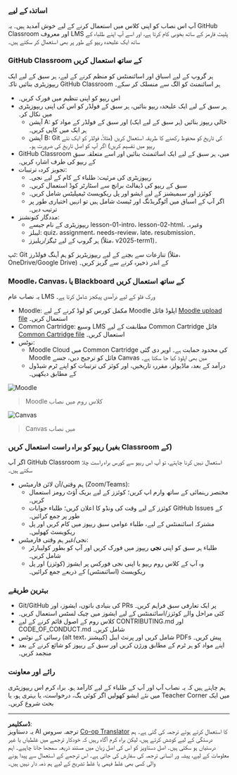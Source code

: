 <!--
CO_OP_TRANSLATOR_METADATA:
{
  "original_hash": "71009af209f81cc01a1f2d324200375f",
  "translation_date": "2025-10-03T08:42:38+00:00",
  "source_file": "for-teachers.md",
  "language_code": "ur"
}
-->
### اساتذہ کے لیے

آپ اس نصاب کو اپنی کلاس میں استعمال کرنے کے لیے خوش آمدید ہیں۔ یہ GitHub Classroom اور معروف LMS پلیٹ فارمز کے ساتھ بخوبی کام کرتا ہے، اور اسے آپ اپنے طلباء کے ساتھ ایک علیحدہ ریپو کے طور پر بھی استعمال کر سکتے ہیں۔

### GitHub Classroom کے ساتھ استعمال کریں

ہر گروپ کے لیے اسباق اور اسائنمنٹس کو منظم کرنے کے لیے، ہر سبق کے لیے ایک ریپوزیٹری بنائیں تاکہ GitHub Classroom ہر اسائنمنٹ کو الگ سے منسلک کر سکے۔

- اس ریپو کو اپنی تنظیم میں فورک کریں۔
- ہر سبق کے لیے ایک علیحدہ ریپو بنائیں، ہر سبق کے فولڈر کو اس کی اپنی ریپوزیٹری میں نکال کر۔
  - آپشن A: خالی ریپوز بنائیں (ہر سبق کے لیے ایک) اور سبق کے فولڈر کے مواد کو ہر ایک میں کاپی کریں۔
  - آپشن B: Git کی تاریخ کو محفوظ رکھنے کا طریقہ استعمال کریں (مثلاً، فولڈر کو ایک نئے ریپو میں تقسیم کریں) اگر آپ کو اصل تاریخ کی ضرورت ہو۔
- GitHub Classroom میں، ہر سبق کے لیے ایک اسائنمنٹ بنائیں اور اسے متعلقہ سبق کے ریپو کی طرف اشارہ کریں۔
- تجویز کردہ ترتیبات:
  - ریپوزیٹری کی مرئیت: طلباء کے کام کے لیے نجی۔
  - سبق کے ریپو کی ڈیفالٹ برانچ سے اسٹارٹر کوڈ استعمال کریں۔
  - کوئزز اور سبمیشنز کے لیے ایشو اور پل ریکویسٹ ٹیمپلیٹس شامل کریں۔
  - اگر آپ کے اسباق میں آٹوگریڈنگ اور ٹیسٹ شامل ہیں تو انہیں اختیاری طور پر ترتیب دیں۔
- مددگار کنونشنز:
  - ریپوزیٹری کے نام جیسے lesson-01-intro، lesson-02-html، وغیرہ۔
  - لیبلز: quiz، assignment، needs-review، late، resubmission۔
  - ہر گروپ کے لیے ٹیگز/ریلیزز (مثلاً، v2025-term1)۔

ٹپ: Git تنازعات سے بچنے کے لیے ریپوزیٹریز کو ہم آہنگ فولڈرز (مثلاً، OneDrive/Google Drive) کے اندر ذخیرہ کرنے سے گریز کریں۔

### Moodle، Canvas، یا Blackboard کے ساتھ استعمال کریں

یہ نصاب عام LMS ورک فلو کے لیے درآمدی پیکجز شامل کرتا ہے۔

- Moodle: مکمل کورس کو لوڈ کرنے کے لیے Moodle اپلوڈ فائل [Moodle upload file](../../../../../../../teaching-files/webdev-moodle.mbz) استعمال کریں۔
- Common Cartridge: وسیع LMS مطابقت کے لیے Common Cartridge فائل [Common Cartridge file](../../../../../../../teaching-files/webdev-common-cartridge.imscc) استعمال کریں۔
- نوٹس:
  - Moodle Cloud میں Common Cartridge کی محدود حمایت ہے۔ اوپر دی گئی Moodle فائل کو ترجیح دیں، جسے Canvas میں بھی اپلوڈ کیا جا سکتا ہے۔
  - درآمد کے بعد، ماڈیولز، مقررہ تاریخیں، اور کوئز کی ترتیبات کو اپنے ٹرم شیڈول کے مطابق دیکھیں۔

![Moodle](../../translated_images/moodle.94eb93d714a50cb2c97435b408017dee224348b61bc86203ffd43a4f4e57b95f.ur.png)
> Moodle کلاس روم میں نصاب

![Canvas](../../translated_images/canvas.fbd605ff8e5b8aff567d398528ce113db304446b90b9cad55c654de3fdfcda34.ur.png)
> Canvas میں نصاب

### ریپو کو براہ راست استعمال کریں (بغیر Classroom کے)

اگر آپ GitHub Classroom استعمال نہیں کرنا چاہتے، تو آپ اس ریپو سے کورس براہ راست چلا سکتے ہیں۔

- ہم وقتی/آن لائن فارمیٹس (Zoom/Teams):
  - مختصر رہنمائی کے ساتھ وارم اپ کریں؛ کوئزز کے لیے بریک آؤٹ رومز استعمال کریں۔
  - کوئزز کے لیے وقت کی ونڈو کا اعلان کریں؛ طلباء جوابات GitHub Issues کے طور پر جمع کرائیں۔
  - مشترکہ اسائنمنٹس کے لیے، طلباء عوامی سبق ریپوز میں کام کریں اور پل ریکویسٹ کھولیں۔
- نجی/غیر ہم وقتی فارمیٹس:
  - طلباء ہر سبق کو اپنی **نجی** ریپوز میں فورک کریں اور آپ کو بطور کولیبارٹر شامل کریں۔
  - وہ آپ کے کلاس روم ریپو یا اپنی نجی فورکس پر ایشوز (کوئزز) اور پل ریکویسٹ (اسائنمنٹس) کے ذریعے جمع کرائیں۔

### بہترین طریقے

- Git/GitHub کی بنیادی باتوں، ایشوز، اور PRs پر ایک تعارفی سبق فراہم کریں۔
- کئی مراحل والے کوئزز/اسائنمنٹس کے لیے ایشوز میں چیک لسٹس استعمال کریں۔
- کلاس روم کے اصول قائم کرنے کے لیے CONTRIBUTING.md اور CODE_OF_CONDUCT.md شامل کریں۔
- رسائی کے نوٹس (alt text، کیپشنز) شامل کریں اور پرنٹ ایبل PDFs پیش کریں۔
- اپنے مواد کو ہر ٹرم کے مطابق ورژن کریں اور سبق کے ریپوز کو شائع کرنے کے بعد منجمد کریں۔

### رائے اور معاونت

ہم چاہتے ہیں کہ یہ نصاب آپ اور آپ کے طلباء کے لیے کارآمد ہو۔ براہ کرم اس ریپوزیٹری میں نئے ایشو کھولیں اگر کوئی بگ، درخواست، یا بہتری ہو، یا Teacher Corner میں ایک بحث شروع کریں۔

---

**ڈسکلیمر**:  
یہ دستاویز AI ترجمہ سروس [Co-op Translator](https://github.com/Azure/co-op-translator) کا استعمال کرتے ہوئے ترجمہ کی گئی ہے۔ ہم درستگی کے لیے کوشش کرتے ہیں، لیکن براہ کرم آگاہ رہیں کہ خودکار ترجمے میں غلطیاں یا غیر درستیاں ہو سکتی ہیں۔ اصل دستاویز کو اس کی اصل زبان میں مستند ذریعہ سمجھا جانا چاہیے۔ اہم معلومات کے لیے، پیشہ ور انسانی ترجمہ کی سفارش کی جاتی ہے۔ اس ترجمے کے استعمال سے پیدا ہونے والی کسی بھی غلط فہمی یا غلط تشریح کے لیے ہم ذمہ دار نہیں ہیں۔